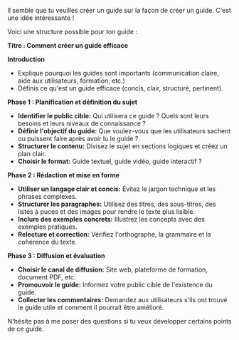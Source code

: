 Il semble que tu veuilles créer un guide sur la façon de créer un guide. C'est une idée intéressante ! 

Voici une structure possible pour ton guide :

**Titre : Comment créer un guide efficace**

**Introduction**

* Explique pourquoi les guides sont importants (communication claire, aide aux utilisateurs, formation, etc.)
* Définis ce qu'est un guide efficace (concis, clair, structuré, pertinent).

**Phase 1 : Planification et définition du sujet**

* **Identifier le public cible:** Qui utilisera ce guide ? Quels sont leurs besoins et leurs niveaux de connaissance ?
* **Définir l'objectif du guide:** Que voulez-vous que les utilisateurs sachent ou puissent faire après avoir lu le guide ?
* **Structurer le contenu:**  Divisez le sujet en sections logiques et créez un plan clair.
* **Choisir le format:** Guide textuel, guide vidéo, guide interactif ?

**Phase 2 : Rédaction et mise en forme**

* **Utiliser un langage clair et concis:** Évitez le jargon technique et les phrases complexes.
* **Structurer les paragraphes:** Utilisez des titres, des sous-titres, des listes à puces et des images pour rendre le texte plus lisible.
* **Inclure des exemples concrets:** Illustrez les concepts avec des exemples pratiques.
* **Relecture et correction:** Vérifiez l'orthographe, la grammaire et la cohérence du texte.

**Phase 3 : Diffusion et évaluation**

* **Choisir le canal de diffusion:** Site web, plateforme de formation, document PDF, etc.
* **Promouvoir le guide:** Informez votre public cible de l'existence du guide.
* **Collecter les commentaires:** Demandez aux utilisateurs s'ils ont trouvé le guide utile et comment il pourrait être amélioré.


N'hésite pas à me poser des questions si tu veux développer certains points de ce guide. 
